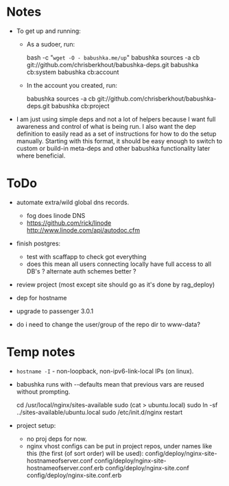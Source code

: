 # Notes

- To get up and running:
  - As a sudoer, run:
  
      bash -c "`wget -O - babushka.me/up`"
      babushka sources -a cb git://github.com/chrisberkhout/babushka-deps.git
      babushka cb:system
      babushka cb:account
      
  - In the account you created, run:
  
      babushka sources -a cb git://github.com/chrisberkhout/babushka-deps.git
      babushka cb:project

- I am just using simple deps and not a lot of helpers because I want full awareness and control of what is being run. I also want the dep definition to easily read as a set of instructions for how to do the setup manually. Starting with this format, it should be easy enough to switch to custom or build-in meta-deps and other babushka functionality later where beneficial.                       

# ToDo

- automate extra/wild global dns records.
  - fog does linode DNS
  - https://github.com/rick/linode
    http://www.linode.com/api/autodoc.cfm

- finish postgres:
  - test with scaffapp to check got everything
  - does this mean all users connecting locally have full access to all DB's ? alternate auth schemes better ?

- review project (most except site should go as it's done by rag_deploy)
        
- dep for hostname

- upgrade to passenger 3.0.1
- do i need to change the user/group of the repo dir to www-data?


# Temp notes

- `hostname -I` - non-loopback, non-ipv6-link-local IPs (on linux).

- babushka runs with --defaults mean that previous vars are reused without prompting.

    cd /usr/local/nginx/sites-available
    sudo (cat > ubuntu.local)
    sudo ln -sf ../sites-available/ubuntu.local
    sudo /etc/init.d/nginx restart

- project setup:
  - no proj deps for now.
  - nginx vhost configs can be put in project repos, under names like this (the first (of sort order) will be used):
      config/deploy/nginx-site-hostnameofserver.conf
      config/deploy/nginx-site-hostnameofserver.conf.erb
      config/deploy/nginx-site.conf
      config/deploy/nginx-site.conf.erb
